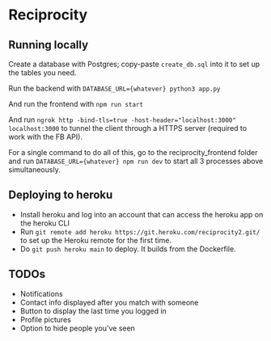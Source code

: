 # Reciprocity

## Running locally

Create a database with Postgres; copy-paste `create_db.sql` into it to set up the tables you need.

Run the backend with
`DATABASE_URL={whatever} python3 app.py`

And run the frontend with `npm run start`

And run `ngrok http -bind-tls=true -host-header="localhost:3000" localhost:3000` to tunnel the client through a HTTPS server (required to work with the FB API).

For a single command to do all of this, go to the reciprocity_frontend folder and run `DATABASE_URL={whatever} npm run dev` to start all 3 processes above simultaneously.

## Deploying to heroku

- Install heroku and log into an account that can access the heroku app on the heroku CLI
- Run `git remote add heroku https://git.heroku.com/reciprocity2.git/` to set up the Heroku remote for the first time.
- Do `git push heroku main` to deploy. It builds from the Dockerfile.


## TODOs

- Notifications
- Contact info displayed after you match with someone
- Button to display the last time you logged in
- Profile pictures
- Option to hide people you've seen